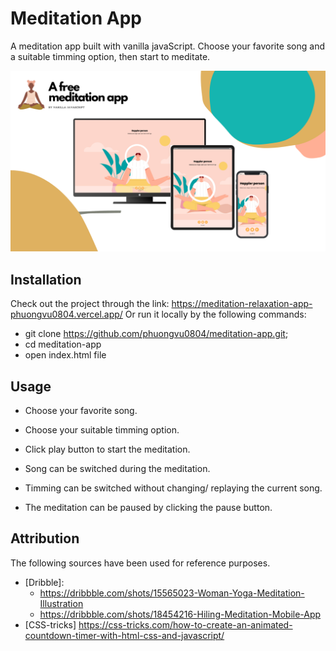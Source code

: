 # Meditation App
A meditation app built with vanilla javaScript.
Choose your favorite song and a suitable timming option, then start to meditate.

<img src="./assets/images/app-demo.png" alt="Demo"/>

## Installation
Check out the project through the link: https://meditation-relaxation-app-phuongvu0804.vercel.app/
Or run it locally by the following commands:
+ git clone https://github.com/phuongvu0804/meditation-app.git;
+ cd meditation-app
+ open index.html file

## Usage
+ Choose your favorite song.
+ Choose your suitable timming option.
+ Click play button to start the meditation.

+ Song can be switched during the meditation.
+ Timming can be switched without changing/ replaying the current song.
+ The meditation can be paused by clicking the pause button.

## Attribution
The following sources have been used for reference purposes.
+ [Dribble]:
    - https://dribbble.com/shots/15565023-Woman-Yoga-Meditation-Illustration
    - https://dribbble.com/shots/18454216-Hiling-Meditation-Mobile-App
+ [CSS-tricks] https://css-tricks.com/how-to-create-an-animated-countdown-timer-with-html-css-and-javascript/ 
